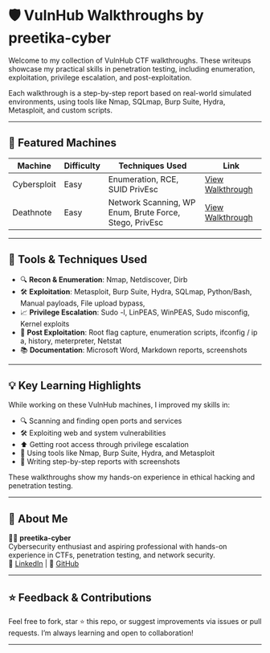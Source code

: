 # 🛡️ VulnHub Walkthroughs by preetika-cyber

Welcome to my collection of VulnHub CTF walkthroughs. These writeups showcase my practical skills in penetration testing, including enumeration, exploitation, privilege escalation, and post-exploitation.

Each walkthrough is a step-by-step report based on real-world simulated environments, using tools like Nmap, SQLmap, Burp Suite, Hydra, Metasploit, and custom scripts.

---

## 🚀 Featured Machines

| Machine | Difficulty | Techniques Used  | Link  |
|---------|------------|------------------|-------|
| Cybersploit | Easy | Enumeration, RCE, SUID PrivEsc | [View Walkthrough](./cybersploit/README.md) |
| Deathnote | Easy | Network Scanning, WP Enum, Brute Force, Stego, PrivEsc | [View Walkthrough](./Deathnote/README.md) |

---

## 🧰 Tools & Techniques Used

- 🔍 **Recon & Enumeration**: Nmap, Netdiscover, Dirb
- 🛠️ **Exploitation**: Metasploit, Burp Suite, Hydra, SQLmap, Python/Bash, Manual payloads, File upload bypass,
- 📈 **Privilege Escalation**: Sudo -l, LinPEAS, WinPEAS, Sudo misconfig, Kernel exploits
- 🧪 **Post Exploitation**: Root flag capture, enumeration scripts, ifconfig / ip a, history, meterpreter, Netstat
- 📚 **Documentation**: Microsoft Word, Markdown reports, screenshots

---

## 💡 Key Learning Highlights

While working on these VulnHub machines, I improved my skills in:

- 🔍 Scanning and finding open ports and services
- 🛠️ Exploiting web and system vulnerabilities
- ⬆️ Getting root access through privilege escalation
- 🧪 Using tools like Nmap, Burp Suite, Hydra, and Metasploit
- 📝 Writing step-by-step reports with screenshots

These walkthroughs show my hands-on experience in ethical hacking and penetration testing.

---

## 📌 About Me

👩‍💻 **preetika-cyber**  
Cybersecurity enthusiast and aspiring professional with hands-on experience in CTFs, penetration testing, and network security.  
🔗 [LinkedIn](https://www.linkedin.com/in/preetika-rastogi-b54049243/) | 🔐 [GitHub](https://github.com/preetika-cyber)

---

## ⭐ Feedback & Contributions

Feel free to fork, star ⭐ this repo, or suggest improvements via issues or pull requests. I’m always learning and open to collaboration!

---

